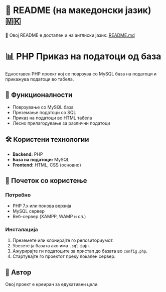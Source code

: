 # 📘 README (на македонски јазик) 🇲🇰
📘 Овој README е достапен и на англиски јазик: [README.md](./README.md)
# 📊 PHP Приказ на податоци од база

Едноставен PHP проект кој се поврзува со MySQL база на податоци и прикажува податоци во табела.

## 📌 Функционалности

- Поврзување со MySQL база
- Преземање податоци со SQL
- Приказ на податоци во HTML табела
- Лесно прилагодување за различни податоци

## 🛠️ Користени технологии

- **Backend:** PHP
- **База на податоци:** MySQL
- **Frontend:** HTML, CSS (основно)

## 🚀 Почеток со користење

### Потребно

- PHP 7.x или понова верзија
- MySQL сервер
- Веб-сервер (XAMPP, WAMP и сл.)

### Инсталација

1. Преземете или клонирајте го репозиториумот.
2. Увезете ја базата ако има `.sql` фајл.
3. Ажурирајте ги податоците за пристап до базата во `config.php`.
4. Стартувајте го проектот преку локален сервер.

## 👤 Автор

Овој проект е креиран за едукативни цели.

